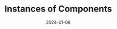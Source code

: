 ﻿---
title: Instances of Components
toc: false
type: specs
layout:  package
date: "2024-01-08"
draft: false
specification: VEC
version: 2.1.0
documentType: "Recommendation"
elementType:  Package
menu:
  VEC-2.1.0:    
    identifier: instances-of-components
    weight: 1007 

# Prev/next pager order (if `docs_section_pager` enabled in `params.toml`)
weight: 1007
---

